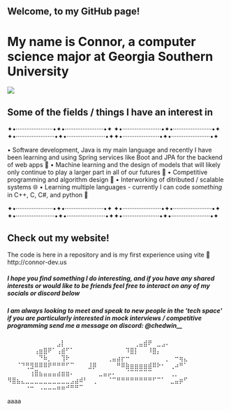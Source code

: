## Welcome, to my GitHub page! 
<h1>My name is Connor, a computer science major at Georgia Southern University</h1>
<img src=https://github.com/connorGS9/connorGS9/blob/main/Georgia%20Southern%20Drone%20GIF%20by%20Georgia%20Southern%20University%20-%20Auxiliary%20Services%20(1).gif/>

<h2>Some of the fields / things I have an interest in</h2>
✦•·····················•✦•······················•✦ ✦•······················•✦•······················•✦ ✦•······················•✦•······················•✦✦•·····················•✦•······················•✦ 

  • Software development, Java is my main language and recently I have been learning and using Spring services like Boot and JPA for the backend of web apps 🍵
  • Machine learning and the design of models that will likely only continue to play a larger part in all of our futures 🤖
  • Competitive programming and algorithm design 🏅
  • Interworking of ditributed / scalable systems 🌐
  • Learning multiple languages - currently I can code *something* in C++, C, C#, and python 🐍

  ✦•·····················•✦•······················•✦ ✦•······················•✦•······················•✦ ✦•······················•✦•······················•✦✦•·····················•✦•······················•✦ 

  <h2>Check out my website!</h2>
  <p>The code is here in a repository and is my first experience using vite 🙂
                         http://connor-dev.us
  </p>

  <h5>I hope you find something I do interesting, and if you have any shared interests or would like to be friends feel free to interact on any of my socials or discord below</h5>
  <h5>I am always looking to meet and speak to new people in the 'tech space' if you are particularly interested in mock interviews / competitive programming send me a message on discord: @chedwin__ </h5>
                                                                                      ⠀⠀⠀⠀⠀⠀⠀⠀⠀⠀⠀⣠⡇⠀⠀⠀⠀⠀⠀⠀
                                                                                    ⠀⠀⠀⠀⠀⠀⠀⠀⢀⣤⣾⠟⠀⣀⣠⠄⠀⠀⠀⠀
                                                                                    ⠀⠀⠀⠀⠀⠀⢠⣶⣿⠟⠁⢠⣾⠋⠁⠀⠀⠀⠀⠀
                                                                                    ⠀⠀⠀⠀⠀⠀⠹⣿⡇⠀⠀⠸⣿⡄⠀⠀⠀⠀⠀⠀
                                                                                    ⠀⠀⠀⠀⠀⠀⠀⠙⠷⡀⠀⠀⢹⠗⠀⠀⠀⠀⠀⠀
                                                                                    ⠀⠀⢀⣤⣴⡖⠒⠀⠀⠀⠀⠀⠀⠀⠀⡀⠀⠒⢶⣄
                                                                                    ⠀⠀⠈⠙⢛⣻⠿⠿⠿⠟⠛⠛⠛⠋⠉⠀⠀⠀⣸⡿
                                                                                    ⠀⠀⠀⠀⠛⠿⣷⣶⣶⣶⣶⣾⠿⠗⠂⠀⢀⠴⠛⠁
                                                                                    ⠀⠀⠀⠀⠀⢰⣿⣦⣤⣤⣤⣴⣶⣶⠄⠀⠀⠀⠀⠀
                                                                                    ⣀⣤⡤⠄⠀⠀⠈⠉⠉⠉⠉⠉⠀⠀⠀⠀⢀⡀⠀⠀
                                                                                    ⠻⣿⣦⣄⣀⣀⣀⣀⣀⣀⣀⣀⣀⣀⣠⣴⠾⠃⠀⢀
                                                                                    ⠀⠀⠈⠉⠛⠛⠛⠛⠛⠛⠛⠛⠋⠉⠁⠀⣀⣤⡶⠋
                                                                                    ⠀⠀⠀⠀⠐⠒⠀⠠⠤⠤⠤⠶⠶⠚⠛⠛⠉⠀⠀⠀      











aaaa













